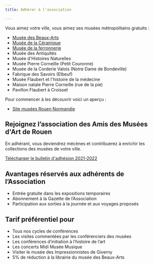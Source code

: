 ```yaml
---
title: Adhérer à l'association

---
```

Vous aimez votre ville, vous aimez ses musées métropolitains gratuits :

* [Musée des Beaux-Arts](http://mbarouen.fr/fr)
* [Musée de la Céramique](http://museedelaceramique.fr/fr)
* [Musée de la ferronnerie](http://museelesecqdestournelles.fr/fr)
* Musée des Antiquités
* Musée d'Histoires Naturelles
* Musée Pierre Corneille (Petit Couronne)
* Musée de la Corderie Valois (Notre Dame de Bondeville)
* Fabrique des Savoirs (Elbeuf)
* Musée Flaubert et l'histoire de la médecine
* Maison natale Pierre Corneille (rue de la pie)
* Pavillon Flaubert à Croisset

Pour commencer à les découvrir voici un aperçu :

* [Site musées Rouen Normandie](http://musees-rouen-normandie.fr/fr)

## Rejoignez l’association des Amis des Musées d'Art de Rouen

En adhérant, vous deviendrez mécènes et contribuerez à enrichir les collections des musées de votre ville.

[Télécharger le bulletin d'adhésion 2021-2022](/fichiers/brochure-amar-2021-2022.pdf)

## Avantages réservés aux adhérents de l’Association

* Entrée gratuite dans les expositions temporaires
* Abonnement à la Gazette de l’Association
* Participation aux sorties à la journée et aux voyages proposés

## Tarif préférentiel pour

* Tous nos cycles de conférences
* Les visites commentées par les conférenciers des musées
* Les conférences d’initiation à l’histoire de l’art
* Les concerts Midi Musée Musique
* Visiter le musée des Impressionnistes de Giverny
* 5% de réduction à la librairie du musée des Beaux-Arts